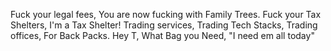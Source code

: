 Fuck your legal fees, You are now fucking with Family Trees.
Fuck your Tax Shelters, I'm a Tax Shelter!
Trading services, Trading Tech Stacks, Trading offices, For Back Packs.
Hey T, What Bag you Need, "I need em all today"

